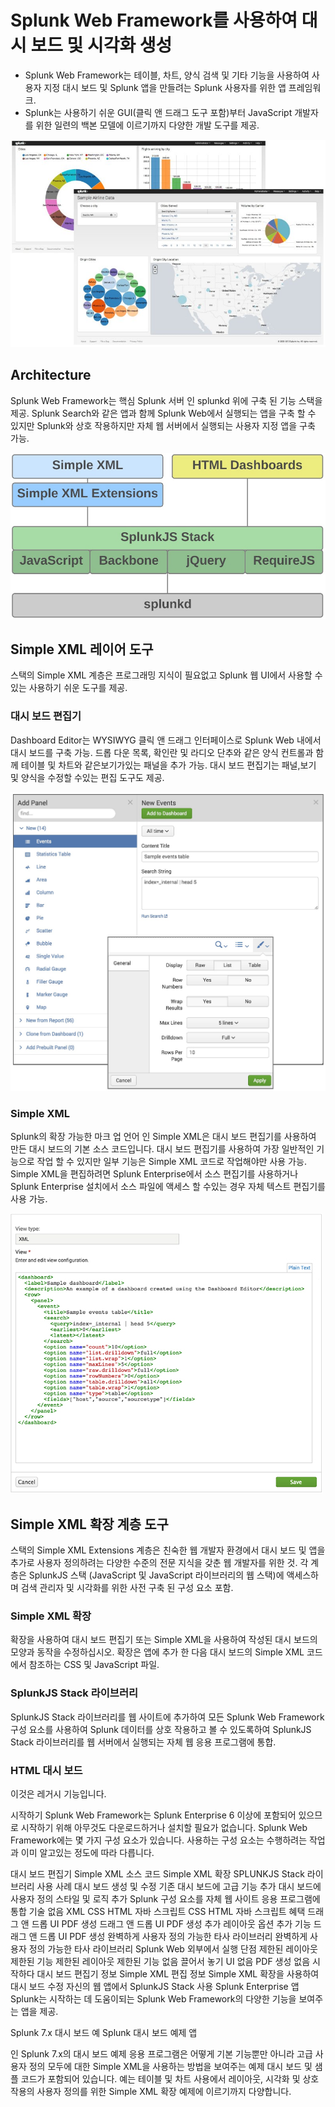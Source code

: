 # Splunk Web Framework를 사용하여 대시 보드 및 시각화 생성

- Splunk Web Framework는 테이블, 차트, 양식 검색 및 기타 기능을 사용하여 사용자 지정 대시 보드 및 Splunk 앱을 만들려는 Splunk 사용자를 위한 앱 프레임워크.
- Splunk는 사용하기 쉬운 GUI(클릭 앤 드래그 도구 포함)부터 JavaScript 개발자를 위한 일련의 백본 모델에 이르기까지 다양한 개발 도구를 제공.

![Splunk Web Framework 앱](./images/SWF_sampleapp3-87d89fc73512af921721a906ef5cf269.jpg)

## Architecture

Splunk Web Framework는 핵심 Splunk 서버 인 splunkd 위에 구축 된 기능 스택을 제공. Splunk Search와 같은 앱과 함께 Splunk Web에서 실행되는 앱을 구축 할 수 있지만 Splunk와 상호 작용하지만 자체 웹 서버에서 실행되는 사용자 지정 앱을 구축 가능.

![Splunk Web Framework 아키텍처](./images/SWF_stackdiagram-90abbd5ec7c0a654db732eacad95de6e.jpg)

## Simple XML 레이어 도구

스택의 Simple XML 계층은 프로그래밍 지식이 필요없고 Splunk 웹 UI에서 사용할 수있는 사용하기 쉬운 도구를 제공.

### 대시 보드 편집기

Dashboard Editor는 WYSIWYG 클릭 앤 드래그 인터페이스로 Splunk Web 내에서 대시 보드를 구축  가능. 드롭 다운 목록, 확인란 및 라디오 단추와 같은 양식 컨트롤과 함께 테이블 및 차트와 같은보기가있는 패널을 추가  가능. 대시 보드 편집기는 패널,보기 및 양식을 수정할 수있는 편집 도구도 제공.

![대시 보드 편집기](./images/SWF_dashboardEditor-1fafb37f580629ee692827a2853f79cc.jpg)

### Simple XML

Splunk의 확장 가능한 마크 업 언어 인 Simple XML은 대시 보드 편집기를 사용하여 만든 대시 보드의 기본 소스 코드입니다. 대시 보드 편집기를 사용하여 가장 일반적인 기능으로 작업 할 수 있지만 일부 기능은 Simple XML 코드로 작업해야만 사용 가능.
Simple XML을 편집하려면 Splunk Enterprise에서 소스 편집기를 사용하거나 Splunk Enterprise 설치에서 소스 파일에 액세스 할 수있는 경우 자체 텍스트 편집기를 사용 가능.

![Simple XML 편집기](./images/SWF_SimpleXML-a857c6cb094be67daaacd3574037765c.jpg)

## Simple XML 확장 계층 도구

스택의 Simple XML Extensions 계층은 친숙한 웹 개발자 환경에서 대시 보드 및 앱을 추가로 사용자 정의하려는 다양한 수준의 전문 지식을 갖춘 웹 개발자를 위한 것. 각 계층은 SplunkJS 스택 (JavaScript 및 JavaScript 라이브러리의 웹 스택)에 액세스하며 검색 관리자 및 시각화를 위한 사전 구축 된 구성 요소 포함.

### Simple XML 확장

확장을 사용하여 대시 보드 편집기 또는 Simple XML을 사용하여 작성된 대시 보드의 모양과 동작을 수정하십시오. 확장은 앱에 추가 한 다음 대시 보드의 Simple XML 코드에서 참조하는 CSS 및 JavaScript 파일.

### SplunkJS Stack 라이브러리

SplunkJS Stack 라이브러리를 웹 사이트에 추가하여 모든 Splunk Web Framework 구성 요소를 사용하여 Splunk 데이터를 상호 작용하고 볼 수 있도록하여 SplunkJS Stack 라이브러리를 웹 서버에서 실행되는 자체 웹 응용 프로그램에 통합.

### HTML 대시 보드

이것은 레거시 기능입니다.

시작하기
Splunk Web Framework는 Splunk Enterprise 6 이상에 포함되어 있으므로 시작하기 위해 아무것도 다운로드하거나 설치할 필요가 없습니다. Splunk Web Framework에는 몇 가지 구성 요소가 있습니다. 사용하는 구성 요소는 수행하려는 작업과 이미 알고있는 정도에 따라 다릅니다.

대시 보드 편집기	Simple XML 소스 코드	Simple XML 확장	SPLUNKJS Stack 라이브러리
사용 사례	대시 보드 생성 및 수정	기존 대시 보드에 고급 기능 추가	대시 보드에 사용자 정의 스타일 및 로직 추가	Splunk 구성 요소를 자체 웹 사이트 응용 프로그램에 통합
기술	없음	XML	CSS
HTML
자바 스크립트	CSS
HTML
자바 스크립트
혜택	드래그 앤 드롭 UI
PDF 생성	드래그 앤 드롭 UI
PDF 생성
추가 레이아웃 옵션
추가 기능	드래그 앤 드롭 UI
PDF 생성
완벽하게 사용자 정의 가능한
타사 라이브러리	완벽하게 사용자 정의 가능한
타사 라이브러리
Splunk Web 외부에서 실행
단점	제한된 레이아웃
제한된 기능	제한된 레이아웃
제한된 기능	없음	끌어서 놓기 UI
없음 PDF 생성 없음
시작하다	대시 보드 편집기 정보	Simple XML 편집 정보	Simple XML 확장을 사용하여 대시 보드 수정	자신의 웹 앱에서 SplunkJS Stack 사용
Splunk Enterprise 앱
Splunk는 시작하는 데 도움이되는 Splunk Web Framework의 다양한 기능을 보여주는 앱을 제공.

Splunk 7.x 대시 보드 예
Splunk 대시 보드 예제 앱

인 Splunk 7.x의 대시 보드 예제 응용 프로그램은 어떻게 기본 기능뿐만 아니라 고급 사용자 정의 모두에 대한 Simple XML을 사용하는 방법을 보여주는 예제 대시 보드 및 샘플 코드가 포함되어 있습니다. 예는 테이블 및 차트 사용에서 레이아웃, 시각화 및 상호 작용의 사용자 정의를 위한 Simple XML 확장 예제에 이르기까지 다양합니다.
